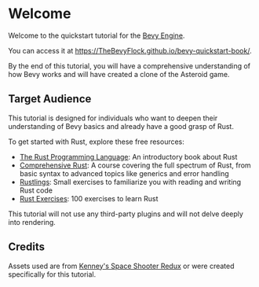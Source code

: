 # Welcome

Welcome to the quickstart tutorial for the
[Bevy Engine](https://bevyengine.org).

You can access it at <https://TheBevyFlock.github.io/bevy-quickstart-book/>.

By the end of this tutorial, you will have a comprehensive understanding of how
Bevy works and will have created a clone of the Asteroid game.

## Target Audience

This tutorial is designed for individuals who want to deepen their
understanding of Bevy basics and already have a good grasp of Rust.

To get started with Rust, explore these free resources:

- [The Rust Programming Language](https://doc.rust-lang.org/book/): An introductory book about Rust
- [Comprehensive Rust](https://google.github.io/comprehensive-rust/): A course covering the full spectrum of Rust, from basic syntax to advanced topics like generics and error handling
- [Rustlings](https://rustlings.cool): Small exercises to familiarize you with reading and writing Rust code
- [Rust Exercises](https://rust-exercises.com): 100 exercises to learn Rust

This tutorial will not use any third-party plugins and will not delve deeply into rendering.

## Credits

Assets used are from
[Kenney's Space Shooter Redux](https://www.kenney.nl/assets/space-shooter-redux)
or were created specifically for this tutorial.
